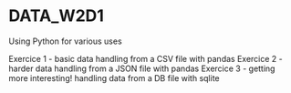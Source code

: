 # DATA_W2D1
Using Python for various uses

Exercice 1 - basic data handling from a CSV file with pandas
Exercice 2 - harder data handling from a JSON file with pandas
Exercice 3 - getting more interesting! handling data from a DB file with sqlite
